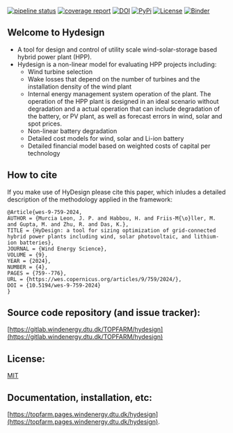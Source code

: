 [![pipeline status](https://gitlab.windenergy.dtu.dk/TOPFARM/hydesign/badges/main/pipeline.svg)](https://gitlab.windenergy.dtu.dk/TOPFARM/hydesign/-/commits/main)
[![coverage report](https://gitlab.windenergy.dtu.dk/TOPFARM/hydesign/badges/main/coverage.svg)](https://gitlab.windenergy.dtu.dk/TOPFARM/hydesign/commits/main)
[![DOI](https://zenodo.org/badge/DOI/10.5281/zenodo.7573040.svg)](https://doi.org/10.5281/zenodo.7573040)
[![PyPi](https://img.shields.io/pypi/v/hydesign)](https://pypi.org/project/hydesign/)
[![License](https://img.shields.io/pypi/l/hydesign)](https://gitlab.windenergy.dtu.dk/TOPFARM/hydesign/blob/main/LICENSE)
[![Binder](https://mybinder.org/badge_logo.svg)](https://mybinder.org/v2/gh/DTUWindEnergy/HyDesignExamples/HEAD)

## Welcome to Hydesign
- A tool for design and control of utility scale wind-solar-storage based hybrid power plant (HPP).
- Hydesign is a non-linear model for evaluating HPP projects including: 
    - Wind turbine selection
    - Wake losses that depend on the number of turbines and the installation density of the wind plant
    - Internal energy management system operation of the plant. The operation of the HPP plant is designed in an ideal scenario without degradation and a actual operation that can include degradation of the battery, or PV plant, as well as forecast errors in wind, solar and spot prices.
    - Non-linear battery degradation
    - Detailed cost models for wind, solar and Li-ion battery
    - Detailed financial model based on weighted costs of capital per technology

## How to cite
If you make use of HyDesign please cite this paper, which inludes a detailed description of the methodology applied in the framework:
```
@Article{wes-9-759-2024,
AUTHOR = {Murcia Leon, J. P. and Habbou, H. and Friis-M{\o}ller, M. and Gupta, M. and Zhu, R. and Das, K.},
TITLE = {HyDesign: a tool for sizing optimization of grid-connected hybrid power plants including wind, solar photovoltaic, and lithium-ion batteries},
JOURNAL = {Wind Energy Science},
VOLUME = {9},
YEAR = {2024},
NUMBER = {4},
PAGES = {759--776},
URL = {https://wes.copernicus.org/articles/9/759/2024/},
DOI = {10.5194/wes-9-759-2024}
}
```

## Source code repository (and issue tracker):
[https://gitlab.windenergy.dtu.dk/TOPFARM/hydesign](https://gitlab.windenergy.dtu.dk/TOPFARM/hydesign)

## License:
[MIT](https://gitlab.windenergy.dtu.dk/TOPFARM/hydesign/blob/main/LICENSE)

## Documentation, installation, etc:
[https://topfarm.pages.windenergy.dtu.dk/hydesign](https://topfarm.pages.windenergy.dtu.dk/hydesign).


